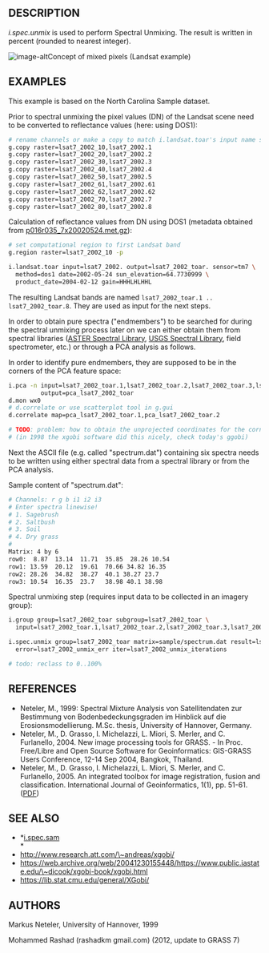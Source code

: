 ## DESCRIPTION

*i.spec.unmix* is used to perform Spectral Unmixing. The result is
written in percent (rounded to nearest integer).

![image-alt](mixed_pixels_spectrum.png)Concept of mixed pixels (Landsat
example)

## EXAMPLES

This example is based on the North Carolina Sample dataset.

Prior to spectral unmixing the pixel values (DN) of the Landsat scene
need to be converted to reflectance values (here: using DOS1):

```sh
# rename channels or make a copy to match i.landsat.toar's input name scheme:
g.copy raster=lsat7_2002_10,lsat7_2002.1
g.copy raster=lsat7_2002_20,lsat7_2002.2
g.copy raster=lsat7_2002_30,lsat7_2002.3
g.copy raster=lsat7_2002_40,lsat7_2002.4
g.copy raster=lsat7_2002_50,lsat7_2002.5
g.copy raster=lsat7_2002_61,lsat7_2002.61
g.copy raster=lsat7_2002_62,lsat7_2002.62
g.copy raster=lsat7_2002_70,lsat7_2002.7
g.copy raster=lsat7_2002_80,lsat7_2002.8
```

Calculation of reflectance values from DN using DOS1 (metadata obtained
from
[p016r035\_7x20020524.met.gz](https://www.grassbook.org/wp-content/uploads/ncexternal/landsat/2002/p016r035_7x20020524.met.gz)):

```sh
# set computational region to first Landsat band
g.region raster=lsat7_2002_10 -p

i.landsat.toar input=lsat7_2002. output=lsat7_2002_toar. sensor=tm7 \
  method=dos1 date=2002-05-24 sun_elevation=64.7730999 \
  product_date=2004-02-12 gain=HHHLHLHHL
```

The resulting Landsat bands are named `lsat7_2002_toar.1 ..
lsat7_2002_toar.8`. They are used as input for the next steps.

In order to obtain pure spectra ("endmembers") to be searched for during
the spectral unmixing process later on we can either obtain them from
spectral libraries ([ASTER Spectral
Library](https://speclib.jpl.nasa.gov/), [USGS Spectral
Library](https://speclab.cr.usgs.gov/spectral-lib.html), field
spectrometer, etc.) or through a PCA analysis as follows.

In order to identify pure endmembers, they are supposed to be in the
corners of the PCA feature space:

```sh
i.pca -n input=lsat7_2002_toar.1,lsat7_2002_toar.2,lsat7_2002_toar.3,lsat7_2002_toar.4,lsat7_2002_toar.5,lsat7_2002_toar.7 \
         output=pca_lsat7_2002_toar
d.mon wx0
# d.correlate or use scatterplot tool in g.gui
d.correlate map=pca_lsat7_2002_toar.1,pca_lsat7_2002_toar.2

# TODO: problem: how to obtain the unprojected coordinates for the corner pixels?
# (in 1998 the xgobi software did this nicely, check today's ggobi)
```

Next the ASCII file (e.g. called "spectrum.dat") containing six spectra
needs to be written using either spectral data from a spectral library
or from the PCA analysis.

Sample content of "spectrum.dat":

```sh
# Channels: r g b i1 i2 i3
# Enter spectra linewise!
# 1. Sagebrush
# 2. Saltbush
# 3. Soil
# 4. Dry grass
#
Matrix: 4 by 6
row0:  8.87  13.14  11.71  35.85  28.26 10.54
row1: 13.59  20.12  19.61  70.66 34.82 16.35
row2: 28.26  34.82  38.27  40.1 38.27 23.7
row3: 10.54  16.35  23.7   38.98 40.1 38.98
```

Spectral unmixing step (requires input data to be collected in an
imagery group):

```sh
i.group group=lsat7_2002_toar subgroup=lsat7_2002_toar \
  input=lsat7_2002_toar.1,lsat7_2002_toar.2,lsat7_2002_toar.3,lsat7_2002_toar.4,lsat7_2002_toar.5,lsat7_2002_toar.7

i.spec.unmix group=lsat7_2002_toar matrix=sample/spectrum.dat result=lsat7_2002_unmix \
  error=lsat7_2002_unmix_err iter=lsat7_2002_unmix_iterations

# todo: reclass to 0..100%
```

## REFERENCES

- Neteler, M., 1999: Spectral Mixture Analysis von Satellitendaten zur
    Bestimmung von Bodenbedeckungsgraden im Hinblick auf die
    Erosionsmodellierung. M.Sc. thesis, University of Hannover, Germany.
- Neteler, M., D. Grasso, I. Michelazzi, L. Miori, S. Merler, and C.
    Furlanello, 2004. New image processing tools for GRASS. - In Proc.
    Free/Libre and Open Source Software for Geoinformatics: GIS-GRASS
    Users Conference, 12-14 Sep 2004, Bangkok, Thailand.
- Neteler, M., D. Grasso, I. Michelazzi, L. Miori, S. Merler, and C.
    Furlanello, 2005. An integrated toolbox for image registration,
    fusion and classification. International Journal of Geoinformatics,
    1(1), pp. 51-61.
    ([PDF](https://neteler.org/wp-content/uploads/neteler/papers/neteler2005_IJG_051-061_draft.pdf))

## SEE ALSO

- *[i.spec.sam](i.spec.sam.md)  
    *
- http://www.research.att.com/\~andreas/xgobi/
- https://web.archive.org/web/20041230155448/https://www.public.iastate.edu/\~dicook/xgobi-book/xgobi.html
- https://lib.stat.cmu.edu/general/XGobi/

## AUTHORS

Markus Neteler, University of Hannover, 1999

Mohammed Rashad (rashadkm gmail.com) (2012, update to GRASS 7)
